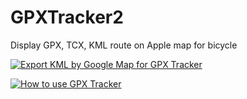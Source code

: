 # GPXTracker2
Display GPX, TCX, KML route on Apple map for bicycle

[![Export KML by Google Map for GPX Tracker](http://img.youtube.com/vi/hDluVIuJGOo/0.jpg)](http://www.youtube.com/watch?v=hDluVIuJGOo)


[![How to use GPX Tracker](http://img.youtube.com/vi/zN4hl9Lkcb4/0.jpg)](http://www.youtube.com/watch?v=zN4hl9Lkcb4)
